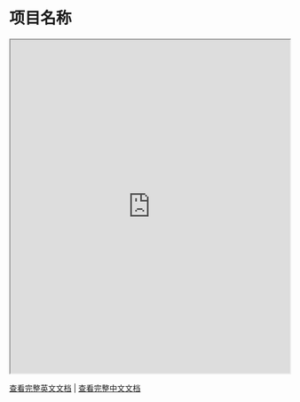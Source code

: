 # 项目名称

<iframe src="https://flexiproxy.com/docs/zh/DOCUMENTATION.md" width="100%" height="600px"></iframe>

[查看完整英文文档](https://flexiproxy.com/docs/en/DOCUMENTATION.md) |
[查看完整中文文档](https://flexiproxy.com/docs/zh/DOCUMENTATION.md)